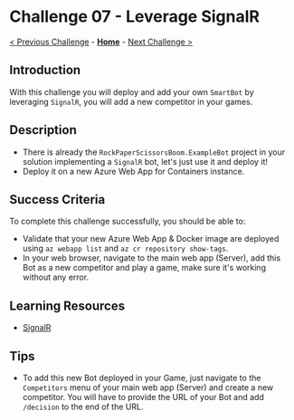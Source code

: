 # Challenge 07 - Leverage SignalR

[< Previous Challenge](./Challenge-06.md) - **[Home](../README.md)** - [Next Challenge >](./Challenge-08.md)

## Introduction

With this challenge you will deploy and add your own `SmartBot` by leveraging `SignalR`, you will add a new competitor in your games.

## Description

- There is already the `RockPaperScissorsBoom.ExampleBot` project in your solution implementing a `SignalR` bot, let's just use it and deploy it!
- Deploy it on a new Azure Web App for Containers instance.

## Success Criteria

To complete this challenge successfully, you should be able to:

- Validate that your new Azure Web App & Docker image are deployed using `az webapp list` and `az cr repository show-tags`.
- In your web browser, navigate to the main web app (Server), add this Bot as a new competitor and play a game, make sure it's working without any error.

## Learning Resources

- [SignalR](https://dotnet.microsoft.com/en-us/apps/aspnet/signalr)

## Tips

- To add this new Bot deployed in your Game, just navigate to the `Competitors` menu of your main web app (Server) and create a new competitor. You will have to provide the URL of your Bot and add `/decision` to the end of the URL.
